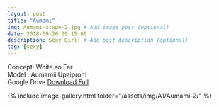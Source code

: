 ```yaml
---
layout: post
title: "Aumami"
img: Aumami-xtapo-2.jpg # Add image post (optional)
date: 2018-09-26 09:15:00
description: Sexy Girl! # Add post description (optional)
tag: [sexy]
---
```

Concept: White so Far  
Model : Aumamii Upaiprom  
Google Drive [Download Full](gestyy.com/e0G0JM)

{% include image-gallery.html folder="/assets/img/A1/Aumami-2/" %}
